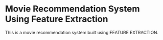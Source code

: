 # Movie Recommendation System Using Feature Extraction
This is a movie recommendation system built using FEATURE EXTRACTION.
